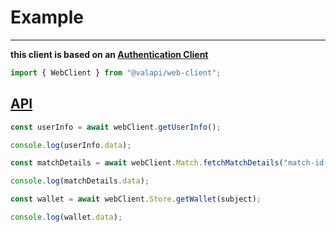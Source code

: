 # Example

---

**this client is based on an [Authentication Client](../../PACKAGE/auth/Usage.md)**

```typescript
import { WebClient } from "@valapi/web-client";
```

## [API](./API.md#usage)

```typescript
const userInfo = await webClient.getUserInfo();

console.log(userInfo.data);
```

```typescript
const matchDetails = await webClient.Match.fetchMatchDetails("match-id-1234567890");

console.log(matchDetails.data);
```

```typescript
const wallet = await webClient.Store.getWallet(subject);

console.log(wallet.data);
```